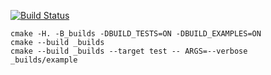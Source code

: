 [![Build Status](https://travis-ci.org/notorious01/stack_example.svg?branch=master)](https://travis-ci.org/notorious01/stack_example)
```
cmake -H. -B_builds -DBUILD_TESTS=ON -DBUILD_EXAMPLES=ON
cmake --build _builds
cmake --build _builds --target test -- ARGS=--verbose
_builds/example
```
